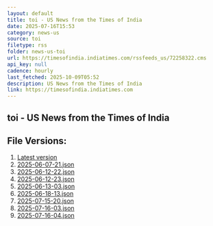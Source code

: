 ```yaml
---
layout: default
title: toi - US News from the Times of India
date: 2025-07-16T15:53
category: news-us
source: toi
filetype: rss
folder: news-us-toi
url: https://timesofindia.indiatimes.com/rssfeeds_us/72258322.cms
api_key: null
cadence: hourly
last_fetched: 2025-10-09T05:52
description: US News from the Times of India
link: https://timesofindia.indiatimes.com
---
```


## toi - US News from the Times of India

<div id="data-chart"></div>
<div id="data-table"></div>
<script>
document.addEventListener('DOMContentLoaded', function(){
  document.getElementById('data-table').textContent = 'This source isn't supported for tables yet.';
});
</script>

## File Versions:
1. [Latest version](./latest.json)
2. [2025-06-07-21.json](./2025-06-07-21.json)
3. [2025-06-12-22.json](./2025-06-12-22.json)
4. [2025-06-12-23.json](./2025-06-12-23.json)
5. [2025-06-13-03.json](./2025-06-13-03.json)
6. [2025-06-18-13.json](./2025-06-18-13.json)
7. [2025-07-15-20.json](./2025-07-15-20.json)
8. [2025-07-16-03.json](./2025-07-16-03.json)
9. [2025-07-16-04.json](./2025-07-16-04.json)

